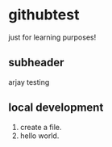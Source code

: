 # githubtest
just for learning purposes!
## subheader
arjay testing
## local development
1. create a file.
2. hello world.